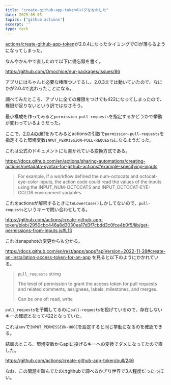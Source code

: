 ```yaml
---
title: "create-github-app-tokenのバグをなおした"
date: 2025-05-03
topics: ["github actions"]
excerpt: ''
type: tech
---
```


[actions/create-github-app-token](https://github.com/actions/create-github-app-token)が2.0.4になったタイミングでCIが落ちるようになってしまった。

なんやかんやで直したので以下に備忘録を書く。

https://github.com/Omochice/nur-packages/issues/86

アプリにはちゃんと必要な権限ついてるし、2.0.3までは動いていたので、なにかが2.0.4で変わったことになる。

調べてみたところ、アプリに全ての権限をつけても422になってしまったので、権限が足りないという訳ではなさそう。

最小構成を作ってみると`permission-pull-requests`を指定するかどうかで挙動が変わっているようだった。

ここで、[2.0.4のdiff](https://github.com/actions/create-github-app-token/compare/v2.0.3...v2.0.4)をみてみるとactionsの引数で`permission-pull-requests`を指定すると環境変数`INPUT_PERMISSION-PULL-REQUESTS`になるようだった。

これは公式のドキュメントにも書かれている変換方式である。

https://docs.github.com/en/actions/sharing-automations/creating-actions/metadata-syntax-for-github-actions#example-specifying-inputs

> For example, if a workflow defined the num-octocats and octocat-eye-color inputs, the action code could read the values of the inputs using the INPUT_NUM-OCTOCATS and INPUT_OCTOCAT-EYE-COLOR environment variables.

これをactionsが解釈するときに`toLowerCase()`しかしてないので、`pull-requests`というキーで問い合わせしてる。

https://github.com/actions/create-github-app-token/blob/2950cbc446a8d3030ea17d3f7cbdd3c0fce4b0f5/lib/get-permissions-from-inputs.js#L13

これはsnapshotの変更からも分かる。

https://docs.github.com/en/rest/apps/apps?apiVersion=2022-11-28#create-an-installation-access-token-for-an-app を見ると以下のようにかかれている。

> `pull_requests` string
>
> The level of permission to grant the access token for pull requests and related comments, assignees, labels, milestones, and merges.
>
> Can be one of: read, write

`pull_requests`を予期してるのに`pull-requests`を投げているので、存在しないキーの確認となって422となっていた。

これは`env`で`INPUT_PERMISSION-HOGE`を設定すると同じ挙動になるのを確認できる。

結局のところ、環境変数からapiに投げるキーへの変換でダメになってたので直した。

https://github.com/actions/create-github-app-token/pull/246

なお、この問題を踏んでたのはgithubで調べるかぎり世界で3人程度だったっぽい。
